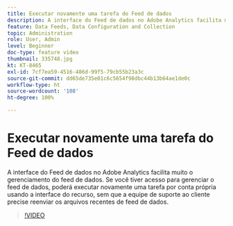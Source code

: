 ```yaml
---
title: Executar novamente uma tarefa do Feed de dados
description: A interface do Feed de dados no Adobe Analytics facilita muito o gerenciamento do feed de dados. Se você tiver acesso para gerenciar o feed de dados, poderá executar novamente uma tarefa por conta própria usando a interface do recurso, sem que a equipe de suporte ao cliente precise reenviar os arquivos recentes de feed de dados.
feature: Data Feeds, Data Configuration and Collection
topic: Administration
role: User, Admin
level: Beginner
doc-type: feature video
thumbnail: 335748.jpg
kt: KT-8465
exl-id: 7cf7ea59-4516-486d-99f5-79cb55b23a3c
source-git-commit: dd65de735e01c6c5654f98dbc44b13b64ae1de0c
workflow-type: ht
source-wordcount: '108'
ht-degree: 100%

---
```


# Executar novamente uma tarefa do Feed de dados

A interface do Feed de dados no Adobe Analytics facilita muito o gerenciamento do feed de dados. Se você tiver acesso para gerenciar o feed de dados, poderá executar novamente uma tarefa por conta própria usando a interface do recurso, sem que a equipe de suporte ao cliente precise reenviar os arquivos recentes de feed de dados.


>[!VIDEO](https://video.tv.adobe.com/v/335748/?quality=12&learn=on)
